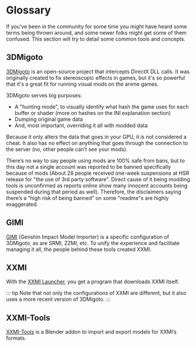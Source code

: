 # Glossary

If you've been in the community for some time you might have heard some terms being thrown around, and some newer folks might get some of them confused. This section will try to detail some common tools and concepts.

## 3DMigoto
[3DMigoto](https://github.com/bo3b/3Dmigoto) is an open-source project that intercepts DirectX DLL calls. It was originally created to fix stereoscopic effects in games, but it's so powerful that it's a great fit for running visual mods on the anime games.

3DMigoto serves big purposes:
* A "hunting mode", to visually identify what hash the game uses for each buffer or shader (more on hashes on the INI explanation section)
* Dumping original game data
* And, most important, overriding it all with modded data 

Because it only alters the data that goes in your GPU, it is not considered a cheat. It also has no effect on anything that goes through the connection to the server (no, other people can’t see your mods).

There’s no way to say people using mods are 100% safe from bans, but to this day not a single account was reported to be banned specifically because of mods (About 28 people received one-week suspensions at HSR release for "the use of 3rd party software". Direct cause of it being modding tools is unconfirmed as reports online show many innocent accounts being suspended during that period as well). Therefore, the disclaimers saying there’s a “high risk of being banned” on some "readme"s are highly exaggerated.

## GIMI
[GIMI](https://github.com/SilentNightSound/GI-Model-Importer) (Genshin Impact Model Importer) is a specific configuration of 3DMigoto, as are SRMI, ZZMI, etc. To unify the experience and facilitate managing it all, the people behind these tools created XXMI.

## XXMI
With the [XXMI Launcher](https://github.com/SpectrumQT/XXMI-Launcher), you get a program that downloads XXMI itself. 

::: tip
Note that not only the configurations of XXMI are different, but it also uses a more recent version of 3DMigoto.
:::

## XXMI-Tools
[XXMI-Tools](https://github.com/leotorrez/XXMITools) is a Blender addon to import and export models for XXMI’s formats.